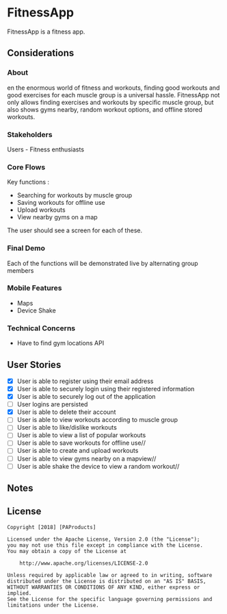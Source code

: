 # FitnessApp

FitnessApp is a fitness app.

## Considerations

### About
en the enormous world of fitness and workouts, finding good workouts and good exercises for each muscle group is a universal hassle. FitnessApp not only allows finding exercises and workouts by specific muscle group, but also shows gyms nearby, random workout options, and offline stored workouts. 

### Stakeholders
Users - Fitness enthusiasts

### Core Flows
Key functions :
- Searching for workouts by muscle group
- Saving workouts for offline use
- Upload workouts
- View nearby gyms on a map

The user should see a screen for each of these.

### Final Demo
Each of the functions will be demonstrated live by alternating group members

### Mobile Features
- Maps
- Device Shake

### Technical Concerns
- Have to find gym locations API

## User Stories

- [x] User is able to register using their email address
- [x] User is able to securely login using their registered information
- [x] User is able to securely log out of the application
- [ ] User logins are persisted
- [x] User is able to delete their account
- [ ] User is able to view workouts according to muscle group
- [ ] User is able to like/dislike workouts
- [ ] User is able to view a list of popular workouts
- [ ] User is able to save workouts for offline use//
- [ ] User is able to create and upload workouts
- [ ] User is able to view gyms nearby on a mapview//
- [ ] User is able shake the device to view a random workout//

## Notes

## License

    Copyright [2018] [PAProducts]

    Licensed under the Apache License, Version 2.0 (the "License");
    you may not use this file except in compliance with the License.
    You may obtain a copy of the License at

        http://www.apache.org/licenses/LICENSE-2.0

    Unless required by applicable law or agreed to in writing, software
    distributed under the License is distributed on an "AS IS" BASIS,
    WITHOUT WARRANTIES OR CONDITIONS OF ANY KIND, either express or implied.
    See the License for the specific language governing permissions and
    limitations under the License.
